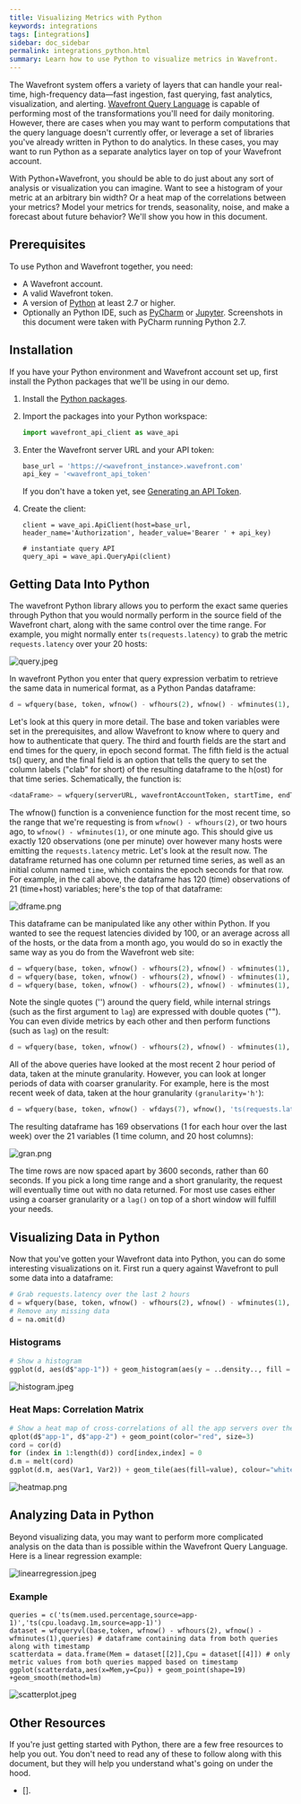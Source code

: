 ```yaml
---
title: Visualizing Metrics with Python
keywords: integrations
tags: [integrations]
sidebar: doc_sidebar
permalink: integrations_python.html
summary: Learn how to use Python to visualize metrics in Wavefront.
---
```


The Wavefront system offers a variety of layers that can handle your real-time, high-frequency data&mdash;fast ingestion, fast querying, fast analytics, visualization, and alerting. [Wavefront Query Language](query_language_reference.html) is capable of performing most of the transformations you'll need for daily monitoring. However, there are cases when you may want to perform computations that the query language doesn't currently offer, or leverage a set of libraries you've already written in Python to do analytics. In these cases, you may want to run Python as a separate analytics layer on top of your Wavefront account.

With Python+Wavefront, you should be able to do just about any sort of analysis or visualization you can imagine. Want to see a histogram of your metric at an arbitrary bin width? Or a heat map of the correlations between your metrics? Model your metrics for trends, seasonality, noise, and make a forecast about future behavior? We'll show you how in this document.


## Prerequisites

To use Python and Wavefront together, you need:

- A Wavefront account.
- A valid Wavefront token.
- A version of [Python](https://www.python.org/download/releases/2.7/) at least 2.7 or higher.
- Optionally an Python IDE, such as [PyCharm](https://www.jetbrains.com/pycharm/) or [Jupyter](http://jupyter.org/). Screenshots in this document were taken with PyCharm running Python 2.7.

## Installation
If you have your Python environment and Wavefront account set up, first install the Python packages that we'll be using in our demo. 

 1. Install the [Python packages](https://github.com/wavefrontHQ/python-client).

 1. Import the packages into your Python workspace:

    ```python
    import wavefront_api_client as wave_api
    ```

 1. Enter the Wavefront server URL and your API token:

    ```python
    base_url = 'https://<wavefront_instance>.wavefront.com'
    api_key = '<wavefront_api_token'
    ```

    If you don't have a token yet, see [Generating an API Token](wavefront_api#generating-an-api-token).

1.  Create the client:

    ```
    client = wave_api.ApiClient(host=base_url, header_name='Authorization', header_value='Bearer ' + api_key)

    # instantiate query API
    query_api = wave_api.QueryApi(client)
    ```


## Getting Data Into Python

The wavefront Python library allows you to perform the exact same queries through Python that you would normally perform in the source field of the Wavefront chart, along with the same control over the time range. For example, you might normally enter `ts(requests.latency)` to grab the metric `requests.latency` over your 20 hosts:

![query.jpeg](images/query.jpeg)

In wavefront Python you enter that query expression verbatim to retrieve the same data in numerical format, as a Python Pandas dataframe:

```python
d = wfquery(base, token, wfnow() - wfhours(2), wfnow() - wfminutes(1), 'ts(requests.latency)', clab='h')
```

Let's look at this query in more detail. The base and token variables were set in the prerequisites, and allow Wavefront to know where to query and how to authenticate that query. The third and fourth fields are the start and end times for the query, in epoch second format. The fifth field is the actual ts() query, and the final field is an option that tells the query to set the column labels ("clab" for short) of the resulting dataframe to the h(ost) for that time series. Schematically, the function is:

```python
<dataFrame> = wfquery(serverURL, wavefrontAccountToken, startTime, endTime, query)
```
 
The wfnow() function is a convenience function for the most recent time, so the range that we're requesting is from `wfnow() - wfhours(2)`, or two hours ago, to `wfnow() - wfminutes(1)`, or one minute ago. This should give us exactly 120 observations (one per minute) over however many hosts were emitting the `requests.latency` metric.
Let's look at the result now. The dataframe returned has one column per returned time series, as well as an initial column named `time`, which contains the epoch seconds for that row. For example, in the call above, the dataframe has 120 (time) observations of 21 (time+host) variables; here's the top of that dataframe:

![dframe.png](images/dframe.png)

This dataframe can be manipulated like any other within Python.
If you wanted to see the request latencies divided by 100, or an average across all of the hosts, or the data from a month ago, you would do so in exactly the same way as you do from the Wavefront web site:

```python
d = wfquery(base, token, wfnow() - wfhours(2), wfnow() - wfminutes(1), 'ts(requests.latency) / 100', clab='h')
d = wfquery(base, token, wfnow() - wfhours(2), wfnow() - wfminutes(1), 'avg(ts(requests.latency))', clab='h')
d = wfquery(base, token, wfnow() - wfhours(2), wfnow() - wfminutes(1), 'lag("one month ago", avg(ts(requests.latency)))', clab='h')
```

Note the single quotes ('') around the query field, while internal strings (such as the first argument to `lag`) are expressed with double quotes (""). You can even divide metrics by each other and then perform functions (such as `lag`) on the result:

```python
d = wfquery(base, token, wfnow() - wfhours(2), wfnow() - wfminutes(1), 'lag("one month ago", ts(requests.failures.num) / ts(requests.total.num))', clab='h')
```

All of the above queries have looked at the most recent 2 hour period of data, taken at the minute granularity. However, you can look at longer periods of data with coarser granularity. For example, here is the most recent week of data, taken at the hour granularity `(granularity='h'`):

```python
d = wfquery(base, token, wfnow() - wfdays(7), wfnow(), 'ts(requests.latency)', clab='h', granularity='h')
```

The resulting dataframe has 169 observations (1 for each hour over the last week) over the 21 variables (1 time column, and 20 host columns):

![gran.png](images/gran.png)

The time rows are now spaced apart by 3600 seconds, rather than 60 seconds. If you pick a long time range and a short granularity, the request will eventually time out with no data returned. For most use cases either using a coarser granularity or a `lag()` on top of a short window will fulfill your needs.

## Visualizing Data in Python
Now that you've gotten your Wavefront data into Python, you can do some interesting visualizations on it. First run a query against Wavefront to pull some data into a dataframe:

```python
# Grab requests.latency over the last 2 hours
d = wfquery(base, token, wfnow() - wfhours(2), wfnow() - wfminutes(1), 'ts(requests.latency)', clab='h')
# Remove any missing data
d = na.omit(d)
```

### Histograms

```python
# Show a histogram
ggplot(d, aes(d$"app-1")) + geom_histogram(aes(y = ..density.., fill = ..count..), binwidth=5) + geom_density()
```
![histogram.jpeg](images/histogram.jpeg)

### Heat Maps: Correlation Matrix
 
```python
# Show a heat map of cross-correlations of all the app servers over the full 2h window
qplot(d$"app-1", d$"app-2") + geom_point(color="red", size=3)
cord = cor(d)
for (index in 1:length(d)) cord[index,index] = 0
d.m = melt(cord)
ggplot(d.m, aes(Var1, Var2)) + geom_tile(aes(fill=value), colour="white") + scale_fill_gradient(low="white", high="steelblue")
```

![heatmap.png](images/heatmap.png)

## Analyzing Data in Python
Beyond visualizing data, you may want to perform more complicated analysis on the data than is possible within the Wavefront Query Language. Here is a linear regression example:

![linearregression.jpeg](images/linearregression.jpeg)

### Example

```
queries = c('ts(mem.used.percentage,source=app-1)','ts(cpu.loadavg.1m,source=app-1)')
dataset = wfqueryvl(base,token, wfnow() - wfhours(2), wfnow() - wfminutes(1),queries) # dataframe containing data from both queries along with timestamp
scatterdata = data.frame(Mem = dataset[[2]],Cpu = dataset[[4]]) # only metric values from both queries mapped based on timestamp
ggplot(scatterdata,aes(x=Mem,y=Cpu)) + geom_point(shape=19) +geom_smooth(method=lm)
```

![scatterplot.jpeg](images/scatterplot.jpeg)

## Other Resources
If you're just getting started with Python, there are a few free resources to help you out. You don't need to read any of these to follow along with this document, but they will help you understand what's going on under the hood.

- [].



